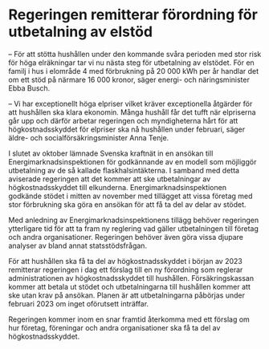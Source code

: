 # Regeringen remitterar förordning för utbetalning av elstöd

– För att stötta hushållen under den kommande svåra perioden med stor risk för höga elräkningar tar vi nu nästa steg för utbetalning av elstödet. För en familj i hus i elområde 4 med förbrukning på 20 000 kWh per år handlar det om ett stöd på närmare 16 000 kronor, säger energi\- och näringsminister Ebba Busch.

– Vi har exceptionellt höga elpriser vilket kräver exceptionella åtgärder för att hushållen ska klara ekonomin. Många hushåll får det tufft när elpriserna går upp och därför arbetar regeringen och myndigheterna hårt för att högkostnadsskyddet för elpriser ska nå hushållen under februari, säger äldre\- och socialförsäkringsminister Anna Tenje.

I slutet av oktober lämnade Svenska kraftnät in en ansökan till Energimarknadsinspektionen för godkännande av en modell som möjliggör utbetalning av de så kallade flaskhalsintäkterna. I samband med detta aviserade regeringen att det kommer att ske utbetalningar av högkostnadsskyddet till elkunderna. Energimarknadsinspektionen godkände stödet i mitten av november med tillägget att vissa företag med stor förbrukning ska göra en ansökan för att få ta del av delar av stödet.

Med anledning av Energimarknadsinspektionens tillägg behöver regeringen ytterligare tid för att ta fram ny reglering vad gäller utbetalningen till företag och andra organisationer. Regeringen behöver även göra vissa djupare analyser av bland annat statsstödsfrågan.

För att hushållen ska få ta del av högkostnadsskyddet i början av 2023 remitterar regeringen i dag ett förslag till en ny förordning som reglerar administrationen av högkostnadsskyddet till hushållen. Försäkringskassan kommer att betala ut stödet och utbetalningarna till hushållen kommer att ske utan krav på ansökan. Planen är att utbetalningarna påbörjas under februari 2023 om inget oförutsett inträffar.

Regeringen kommer inom en snar framtid återkomma med ett förslag om hur företag, föreningar och andra organisationer ska få ta del av högkostnadsskyddet­­.
